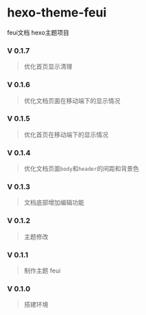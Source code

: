 # hexo-theme-feui
feui文档 hexo主题项目

### V 0.1.7
> 优化首页显示清理

### V 0.1.6
> 优化文档页面在移动端下的显示情况

### V 0.1.5
> 优化首页在移动端下的显示情况

### V 0.1.4
> 优化文档页面`body`和`header`的间距和背景色

### V 0.1.3
> 文档底部增加编辑功能

### V 0.1.2
> 主题修改

### V 0.1.1
> 制作主题 feui

### V 0.1.0
> 搭建环境